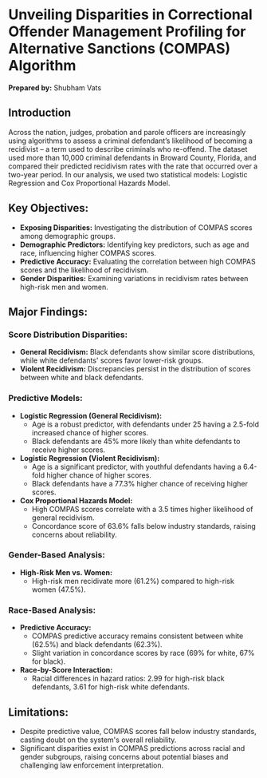 # Unveiling Disparities in Correctional Offender Management Profiling for Alternative Sanctions (COMPAS) Algorithm

**Prepared by:** Shubham Vats

## Introduction
Across the nation, judges, probation and parole officers are increasingly using algorithms to assess a criminal defendant’s likelihood of becoming a recidivist – a term used to describe criminals who re-offend. The dataset used more than 10,000 criminal defendants in Broward County, Florida, and compared their predicted recidivism rates with the rate that occurred over a two-year period. In our analysis, we used two statistical models: Logistic Regression and Cox Proportional Hazards Model.

## Key Objectives:
- **Exposing Disparities:** Investigating the distribution of COMPAS scores among demographic groups.
- **Demographic Predictors:** Identifying key predictors, such as age and race, influencing higher COMPAS scores.
- **Predictive Accuracy:** Evaluating the correlation between high COMPAS scores and the likelihood of recidivism.
- **Gender Disparities:** Examining variations in recidivism rates between high-risk men and women.

## Major Findings:
### Score Distribution Disparities:
- **General Recidivism:** Black defendants show similar score distributions, while white defendants' scores favor lower-risk groups.
- **Violent Recidivism:** Discrepancies persist in the distribution of scores between white and black defendants.

### Predictive Models:
- **Logistic Regression (General Recidivism):**
  - Age is a robust predictor, with defendants under 25 having a 2.5-fold increased chance of higher scores.
  - Black defendants are 45% more likely than white defendants to receive higher scores.
- **Logistic Regression (Violent Recidivism):**
  - Age is a significant predictor, with youthful defendants having a 6.4-fold higher chance of higher scores.
  - Black defendants have a 77.3% higher chance of receiving higher scores.
- **Cox Proportional Hazards Model:**
  - High COMPAS scores correlate with a 3.5 times higher likelihood of general recidivism.
  - Concordance score of 63.6% falls below industry standards, raising concerns about reliability.

### Gender-Based Analysis:
- **High-Risk Men vs. Women:**
  - High-risk men recidivate more (61.2%) compared to high-risk women (47.5%).

### Race-Based Analysis:
- **Predictive Accuracy:**
  - COMPAS predictive accuracy remains consistent between white (62.5%) and black defendants (62.3%).
  - Slight variation in concordance scores by race (69% for white, 67% for black).
- **Race-by-Score Interaction:**
  - Racial differences in hazard ratios: 2.99 for high-risk black defendants, 3.61 for high-risk white defendants.

## Limitations:
- Despite predictive value, COMPAS scores fall below industry standards, casting doubt on the system's overall reliability.
- Significant disparities exist in COMPAS predictions across racial and gender subgroups, raising concerns about potential biases and challenging law enforcement interpretation.
